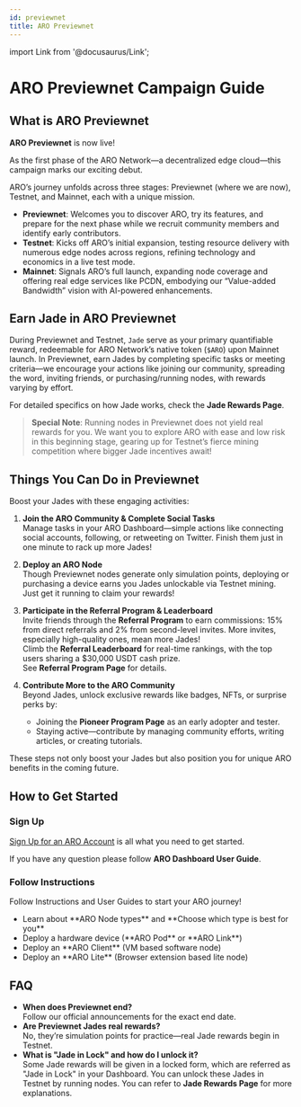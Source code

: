 ```yaml
---
id: previewnet
title: ARO Previewnet
---
```

import Link from '@docusaurus/Link';

# ARO Previewnet Campaign Guide

## What is ARO Previewnet

**ARO Previewnet** is now live! 

As the first phase of the ARO Network—a decentralized edge cloud—this campaign marks our exciting debut. 

ARO’s journey unfolds across three stages: Previewnet (where we are now), Testnet, and Mainnet, each with a unique mission.

- **Previewnet**: Welcomes you to discover ARO, try its features, and prepare for the next phase while we recruit community members and identify early contributors.
- **Testnet**: Kicks off ARO’s initial expansion, testing resource delivery with numerous edge nodes across regions, refining technology and economics in a live test mode.
- **Mainnet**: Signals ARO’s full launch, expanding node coverage and offering real edge services like PCDN, embodying our “Value-added Bandwidth” vision with AI-powered enhancements.

## Earn Jade in ARO Previewnet

During Previewnet and Testnet, `Jade` serve as your primary quantifiable reward, redeemable for ARO Network’s native token (`$ARO`) upon Mainnet launch. In Previewnet, earn Jades by completing specific tasks or meeting criteria—we encourage your actions like joining our community, spreading the word, inviting friends, or purchasing/running nodes, with rewards varying by effort.

For detailed specifics on how Jade works, check the <Link to="/campaigns/jade">**Jade Rewards Page**</Link>.

>**Special Note**: Running nodes in Previewnet does not yield real rewards for you. We want you to explore ARO with ease and low risk in this beginning stage, gearing up for Testnet’s fierce mining competition where bigger Jade incentives await!

## Things You Can Do in Previewnet

Boost your Jades with these engaging activities:

1. **Join the ARO Community & Complete Social Tasks**  
   Manage tasks in your ARO Dashboard—simple actions like connecting social accounts, following, or retweeting on Twitter. Finish them just in one minute to rack up more Jades!

2. **Deploy an ARO Node**  
   Though Previewnet nodes generate only simulation points, deploying or purchasing a device earns you Jades unlockable via Testnet mining. Just get it running to claim your rewards!

3. **Participate in the Referral Program & Leaderboard**  
   Invite friends through the **Referral Program** to earn commissions: 15% from direct referrals and 2% from second-level invites. More invites, especially high-quality ones, mean more Jades!  
   Climb the **Referral Leaderboard** for real-time rankings, with the top users sharing a $30,000 USDT cash prize.  
   See <Link to="/campaigns/referral">**Referral Program Page**</Link> for details.

4. **Contribute More to the ARO Community**  
   Beyond Jades, unlock exclusive rewards like badges, NFTs, or surprise perks by:  
   - Joining the <Link to="/campaigns/pioneer">**Pioneer Program Page**</Link> as an early adopter and tester.  
   - Staying active—contribute by managing community efforts, writing articles, or creating tutorials.  

These steps not only boost your Jades but also position you for unique ARO benefits in the coming future. 

## How to Get Started

### Sign Up

[Sign Up for an ARO Account](https://dashboard.aro.network) is all what you need to get started. 

If you have any question please follow <Link to="/user-guides/dashboard">**ARO Dashboard User Guide**</Link>.

### Follow Instructions

Follow Instructions and User Guides to start your ARO journey!

- <Link to="/edge-node/types">Learn about **ARO Node types**</Link> and <Link to="/user-guides/run-node">**Choose which type is best for you**</Link>
- <Link to="/user-guides/device-setup">Deploy a hardware device (**ARO Pod** or **ARO Link**)</Link>
- <Link to="/user-guides/software-setup">Deploy an **ARO Client** (VM based software node)</Link>
- <Link to="/user-guides/aro-lite">Deploy an **ARO Lite** (Browser extension based lite node)</Link>

## FAQ

- **When does Previewnet end?**  
  Follow our official announcements for the exact end date.
- **Are Previewnet Jades real rewards?**  
  No, they’re simulation points for practice—real Jade rewards begin in Testnet.
- **What is "Jade in Lock" and how do I unlock it?**  
  Some Jade rewards will be given in a locked form, which are referred as "Jade in Lock" in your Dashboard. You can unlock these Jades in Testnet by running nodes. You can refer to <Link to="/campaigns/jade">**Jade Rewards Page**</Link> for more explanations. 
